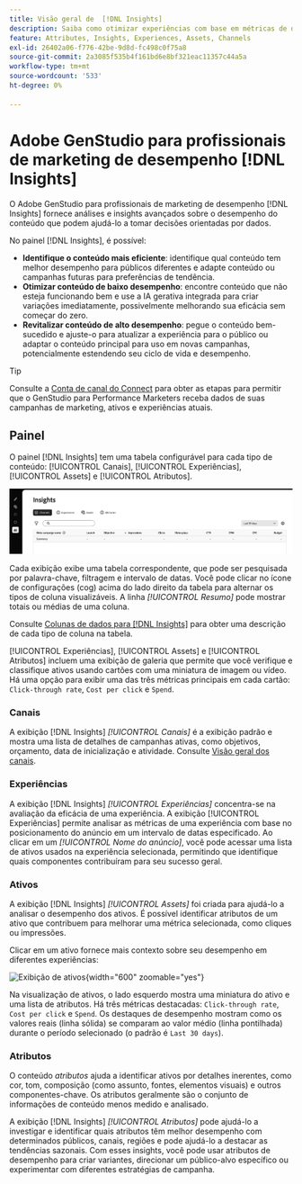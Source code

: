 ```yaml
---
title: Visão geral de  [!DNL Insights]
description: Saiba como otimizar experiências com base em métricas de desempenho de conteúdo em tempo real.
feature: Attributes, Insights, Experiences, Assets, Channels
exl-id: 26402a06-f776-42be-9d8d-fc498c0f75a8
source-git-commit: 2a3085f535b4f161bd6e8bf321eac11357c44a5a
workflow-type: tm+mt
source-wordcount: '533'
ht-degree: 0%

---
```


# Adobe GenStudio para profissionais de marketing de desempenho [!DNL Insights]

O Adobe GenStudio para profissionais de marketing de desempenho [!DNL Insights] fornece análises e insights avançados sobre o desempenho do conteúdo que podem ajudá-lo a tomar decisões orientadas por dados.

No painel [!DNL Insights], é possível:

- **Identifique o conteúdo mais eficiente**: identifique qual conteúdo tem melhor desempenho para públicos diferentes e adapte conteúdo ou campanhas futuras para preferências de tendência.
- **Otimizar conteúdo de baixo desempenho**: encontre conteúdo que não esteja funcionando bem e use a IA gerativa integrada para criar variações imediatamente, possivelmente melhorando sua eficácia sem começar do zero.
- **Revitalizar conteúdo de alto desempenho**: pegue o conteúdo bem-sucedido e ajuste-o para atualizar a experiência para o público ou adaptar o conteúdo principal para uso em novas campanhas, potencialmente estendendo seu ciclo de vida e desempenho.

>[!TIP]
>
>Consulte a [Conta de canal do Connect](connect-channel.md) para obter as etapas para permitir que o GenStudio para Performance Marketers receba dados de suas campanhas de marketing, ativos e experiências atuais.

## Painel

O painel [!DNL Insights] tem uma tabela configurável para cada tipo de conteúdo: [!UICONTROL Canais], [!UICONTROL Experiências], [!UICONTROL Assets] e [!UICONTROL Atributos].

![[!DNL Insights] painel](/help/assets/insights-dashboard.png)

Cada exibição exibe uma tabela correspondente, que pode ser pesquisada por palavra-chave, filtragem e intervalo de datas. Você pode clicar no ícone de configurações (cog) acima do lado direito da tabela para alternar os tipos de coluna visualizáveis. A linha _[!UICONTROL Resumo]_ pode mostrar totais ou médias de uma coluna.

Consulte [Colunas de dados para [!DNL Insights]](data-columns.md) para obter uma descrição de cada tipo de coluna na tabela.

[!UICONTROL Experiências], [!UICONTROL Assets] e [!UICONTROL Atributos] incluem uma exibição de galeria que permite que você verifique e classifique ativos usando cartões com uma miniatura de imagem ou vídeo. Há uma opção para exibir uma das três métricas principais em cada cartão: `Click-through rate`, `Cost per click` e `Spend`.

### Canais

A exibição [!DNL Insights] _[!UICONTROL Canais]_ é a exibição padrão e mostra uma lista de detalhes de campanhas ativas, como objetivos, orçamento, data de inicialização e atividade. Consulte [Visão geral dos canais](channels.md).

### Experiências

A exibição [!DNL Insights] _[!UICONTROL Experiências]_ concentra-se na avaliação da eficácia de uma experiência. A exibição [!UICONTROL Experiências] permite analisar as métricas de uma experiência com base no posicionamento do anúncio em um intervalo de datas especificado. Ao clicar em um _[!UICONTROL Nome do anúncio]_, você pode acessar uma lista de ativos usados na experiência selecionada, permitindo que identifique quais componentes contribuíram para seu sucesso geral.

### Ativos

A exibição [!DNL Insights] _[!UICONTROL Assets]_ foi criada para ajudá-lo a analisar o desempenho dos ativos. É possível identificar atributos de um ativo que contribuem para melhorar uma métrica selecionada, como cliques ou impressões.

Clicar em um ativo fornece mais contexto sobre seu desempenho em diferentes experiências:

![Exibição de ativos](/help/assets/insights-asset-view.png){width="600" zoomable="yes"}

Na visualização de ativos, o lado esquerdo mostra uma miniatura do ativo e uma lista de atributos. Há três métricas destacadas: `Click-through rate`, `Cost per click` e `Spend`. Os destaques de desempenho mostram como os valores reais (linha sólida) se comparam ao valor médio (linha pontilhada) durante o período selecionado (o padrão é `Last 30 days`).

### Atributos

O conteúdo _atributos_ ajuda a identificar ativos por detalhes inerentes, como cor, tom, composição (como assunto, fontes, elementos visuais) e outros componentes-chave. Os atributos geralmente são o conjunto de informações de conteúdo menos medido e analisado.

A exibição [!DNL Insights] _[!UICONTROL Atributos]_ pode ajudá-lo a investigar e identificar quais atributos têm melhor desempenho com determinados públicos, canais, regiões e pode ajudá-lo a destacar as tendências sazonais. Com esses insights, você pode usar atributos de desempenho para criar variantes, direcionar um público-alvo específico ou experimentar com diferentes estratégias de campanha.
